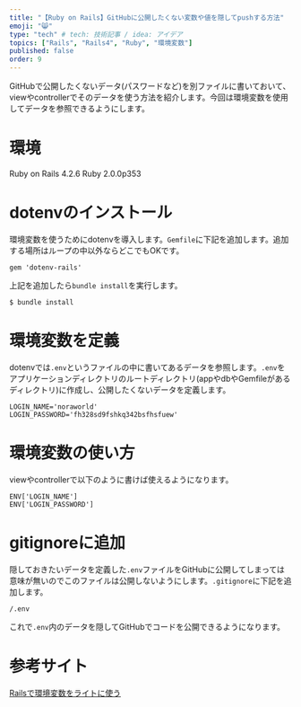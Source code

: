 ```yaml
---
title: "【Ruby on Rails】GitHubに公開したくない変数や値を隠してpushする方法"
emoji: "😸"
type: "tech" # tech: 技術記事 / idea: アイデア
topics: ["Rails", "Rails4", "Ruby", "環境変数"]
published: false
order: 9
---
```


GitHubで公開したくないデータ(パスワードなど)を別ファイルに書いておいて、viewやcontrollerでそのデータを使う方法を紹介します。今回は環境変数を使用してデータを参照できるようにします。

# 環境
Ruby on Rails 4.2.6
Ruby 2.0.0p353

# dotenvのインストール
環境変数を使うためにdotenvを導入します。`Gemfile`に下記を追加します。追加する場所はループの中以外ならどこでもOKです。

```ruby:Gemfile
gem 'dotenv-rails'
```

上記を追加したら`bundle install`を実行します。

`$ bundle install`

# 環境変数を定義
dotenvでは`.env`というファイルの中に書いてあるデータを参照します。`.env`をアプリケーションディレクトリのルートディレクトリ(appやdbやGemfileがあるディレクトリ)に作成し、公開したくないデータを定義します。

```ruby:.env
LOGIN_NAME='noraworld'
LOGIN_PASSWORD='fh328sd9fshkq342bsfhsfuew'
```

# 環境変数の使い方
viewやcontrollerで以下のように書けば使えるようになります。

```ruby:viewやcontroller内のファイル
ENV['LOGIN_NAME']
ENV['LOGIN_PASSWORD']
```

# gitignoreに追加
隠しておきたいデータを定義した`.env`ファイルをGitHubに公開してしまっては意味が無いのでこのファイルは公開しないようにします。`.gitignore`に下記を追加します。

```lang:.gitignore
/.env
```

これで`.env`内のデータを隠してGitHubでコードを公開できるようになります。

# 参考サイト
[Railsで環境変数をライトに使う](http://mikazuki-ttp.hatenablog.com/entry/2015/07/24/170434)
